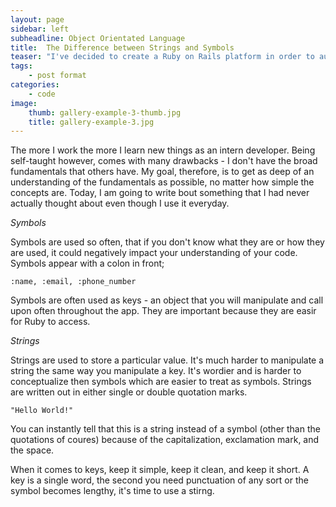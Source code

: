 ```yaml
---
layout: page
sidebar: left
subheadline: Object Orientated Language
title:  The Difference between Strings and Symbols
teaser: "I've decided to create a Ruby on Rails platform in order to automate soem business I have during the school year.  Instead of hiring managers and editors, it is much easier for me (and good practice) to instead create a Rails app that will make the process much easier and much less painless - not to mention cost effective. With a push of a button, I can have users submit necessary forms, contact information, subscribe to a newslist, have the submissions appear on the admin panel and delegate submissions to certain individuals to create the prodcut based on the submission's attributes. "
tags:
    - post format
categories:
    - code
image:
    thumb: gallery-example-3-thumb.jpg
    title: gallery-example-3.jpg
---
```



The more I work the more I learn new things as an intern developer. Being self-taught however, comes with many drawbacks - I don't have the broad fundamentals that others have. My goal, therefore, is to get as deep of an understanding of the fundamentals as possible, no matter how simple the concepts are. Today, I am going to write bout something that I had never actually thought about even though I use it everyday.

*Symbols*

Symbols are used so often, that if you don't know what they are or how they are used, it could negatively impact your understanding of your code. Symbols appear with a colon in front;

` :name, :email, :phone_number `

Symbols are often used as keys - an object that you will manipulate and call upon often throughout the app. They are important because they are easir for Ruby to access.

*Strings*

Strings are used to store a particular value. It's much harder to manipulate a string the same way you manipulate a key. It's wordier and is harder to conceptualize then symbols which are easier to treat as symbols. Strings are written out in either single or double quotation marks.

`"Hello World!"`

You can instantly tell that this is a string instead of a symbol (other than the quotations of coures) because of the capitalization, exclamation mark, and the space.

When it comes to keys, keep it simple, keep it clean, and keep it short. A key is a single word, the second you need punctuation of any sort or the symbol becomes lengthy, it's time to use a stirng.


